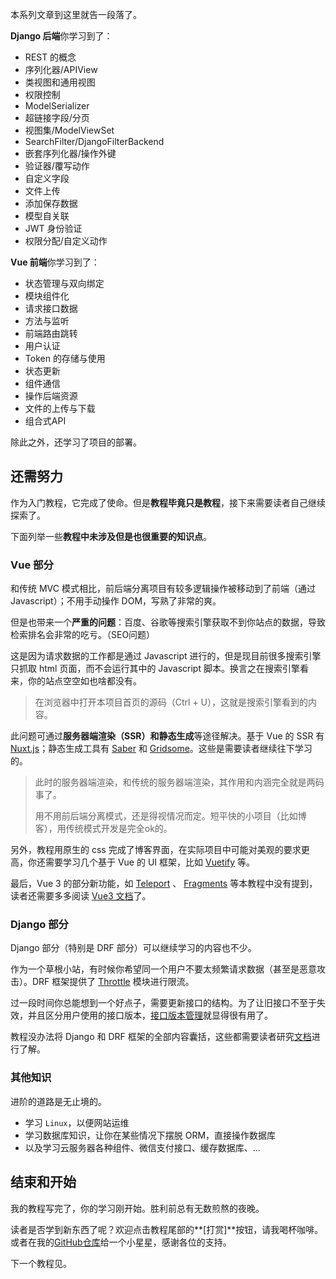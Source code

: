 本系列文章到这里就告一段落了。

**Django 后端**你学习到了：

- REST 的概念
- 序列化器/APIView
- 类视图和通用视图
- 权限控制
- ModelSerializer
- 超链接字段/分页
- 视图集/ModelViewSet
- SearchFilter/DjangoFilterBackend
- 嵌套序列化器/操作外键
- 验证器/覆写动作
- 自定义字段
- 文件上传
- 添加保存数据
- 模型自关联
- JWT 身份验证
- 权限分配/自定义动作

**Vue 前端**你学习到了：

- 状态管理与双向绑定
- 模块组件化
- 请求接口数据
- 方法与监听
- 前端路由跳转
- 用户认证
- Token 的存储与使用
- 状态更新
- 组件通信
- 操作后端资源
- 文件的上传与下载
- 组合式API

除此之外，还学习了项目的部署。

## 还需努力

作为入门教程，它完成了使命。但是**教程毕竟只是教程**，接下来需要读者自己继续探索了。

下面列举一些**教程中未涉及但是也很重要的知识点**。

### Vue 部分

和传统 MVC 模式相比，前后端分离项目有较多逻辑操作被移动到了前端（通过 Javascript）；不用手动操作 DOM，写熟了非常的爽。

但是也带来一个**严重的问题**：百度、谷歌等搜索引擎获取不到你站点的数据，导致检索排名会非常的吃亏。（SEO问题）

这是因为请求数据的工作都是通过 Javascript 进行的，但是现目前很多搜索引擎只抓取 html 页面，而不会运行其中的 Javascript 脚本。换言之在搜索引擎看来，你的站点空空如也啥都没有。

> 在浏览器中打开本项目首页的源码（Ctrl + U），这就是搜索引擎看到的内容。

此问题可通过**服务器端渲染（SSR）**和**静态生成**等途径解决。基于 Vue 的 SSR 有 [Nuxt.js](https://zh.nuxtjs.org/)；静态生成工具有 [Saber](https://saber.land/) 和 [Gridsome](https://gridsome.org/)。这些是需要读者继续往下学习的。

> 此时的服务器端渲染，和传统的服务器端渲染，其作用和内涵完全就是两码事了。
>
> 用不用前后端分离模式，还是得视情况而定。短平快的小项目（比如博客），用传统模式开发是完全ok的。

另外，教程用原生的 css 完成了博客界面，在实际项目中可能对美观的要求更高，你还需要学习几个基于 Vue 的 UI 框架，比如 [Vuetify](https://vuetifyjs.com/) 等。

最后，Vue 3 的部分新功能，如 [Teleport](https://v3.cn.vuejs.org/guide/teleport.html) 、 [Fragments](https://v3.cn.vuejs.org/guide/migration/fragments.html)  等本教程中没有提到，读者还需要多多阅读 [Vue3 文档](https://v3.vuejs.org/)了。

### Django 部分

Django 部分（特别是 DRF 部分）可以继续学习的内容也不少。

作为一个草根小站，有时候你希望同一个用户不要太频繁请求数据（甚至是恶意攻击）。DRF 框架提供了 [Throttle](https://www.django-rest-framework.org/api-guide/throttling/) 模块进行限流。

过一段时间你总能想到一个好点子，需要更新接口的结构。为了让旧接口不至于失效，并且区分用户使用的接口版本，[接口版本管理](https://www.django-rest-framework.org/api-guide/versioning/)就显得很有用了。

教程没办法将 Django 和 DRF 框架的全部内容囊括，这些都需要读者研究[文档](https://www.django-rest-framework.org/)进行了解。

### 其他知识

进阶的道路是无止境的。

- 学习 `Linux`，以便网站运维
- 学习数据库知识，让你在某些情况下摆脱 ORM，直接操作数据库
- 以及学习云服务器各种组件、微信支付接口、缓存数据库、...

## 结束和开始

我的教程写完了，你的学习刚开始。胜利前总有无数煎熬的夜晚。

读者是否学到新东西了呢？欢迎点击教程尾部的**[打赏]**按钮，请我喝杯咖啡。或者在我的[GitHub仓库](https://github.com/stacklens/django-vue-tutorial)给一个小星星，感谢各位的支持。

下一个教程见。